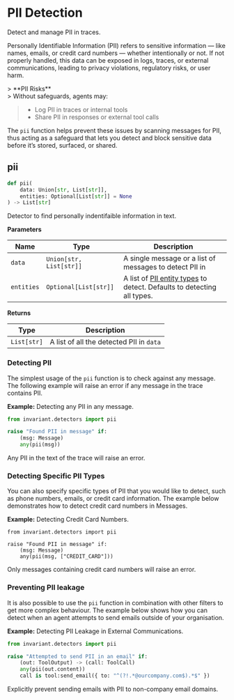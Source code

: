 # PII Detection
<div class='subtitle'>
Detect and manage PII in traces.
</div>

Personally Identifiable Information (PII) refers to sensitive information — like names, emails, or credit card numbers — whether intentionally or not. If not properly handled, this data can be exposed in logs, traces, or external communications, leading to privacy violations, regulatory risks, or user harm.

<div class='risks'/> 
> **PII Risks**<br/> 
> Without safeguards, agents may: 

> * Log PII in traces or internal tools 
> * Share PII in responses or external tool calls

The `pii` function helps prevent these issues by scanning messages for PII, thus acting as a safeguard that lets you detect and block sensitive data before it’s stored, surfaced, or shared.

## pii <span class="detector-badge"/>
```python
def pii(
    data: Union[str, List[str]],
    entities: Optional[List[str]] = None
) -> List[str]
```
Detector to find personally indentifaible information in text.

**Parameters**

| Name        | Type   | Description                            |
|-------------|--------|----------------------------------------|
| `data`      | `Union[str, List[str]]` | A single message or a list of messages to detect PII in |
| `entities`  | `Optional[List[str]]`   | A list of [PII entity types](https://microsoft.github.io/presidio/supported_entities/) to detect. Defaults to detecting all types. |

**Returns**

| Type   | Description                            |
|--------|----------------------------------------|
| `List[str]` | A list of all the detected PII in `data` |

### Detecting PII
The simplest usage of the `pii` function is to check against any message. The following example will raise an error if any message in the trace contains PII.

**Example:** Detecting any PII in any message.
``` py
from invariant.detectors import pii

raise "Found PII in message" if:
    (msg: Message)
    any(pii(msg))
```
<div class="code-caption"> Any PII in the text of the trace will raise an error. </div>


### Detecting Specific PII Types
You can also specify specific types of PII that you would like to detect, such as phone numbers, emails, or credit card information. The example below demonstrates how to detect credit card numbers in Messages.

**Example:** Detecting Credit Card Numbers.
```guardrail
from invariant.detectors import pii

raise "Found PII in message" if:
    (msg: Message)
    any(pii(msg, ["CREDIT_CARD"]))
```
<div class="code-caption"> Only messages containing credit card numbers will raise an error. </div>


### Preventing PII leakage
It is also possible to use the `pii` function in combination with other filters to get more complex behaviour. The example below shows how you can detect when an agent attempts to send emails outside of your organisation. 

**Example:** Detecting PII Leakage in External Communications.
```python
from invariant.detectors import pii

raise "Attempted to send PII in an email" if:
    (out: ToolOutput) -> (call: ToolCall)
    any(pii(out.content))
    call is tool:send_email({ to: "^(?!.*@ourcompany.com$).*$" }) 
```
<div class="code-caption"> Explicitly prevent sending emails with PII to non-company email domains. </div>

